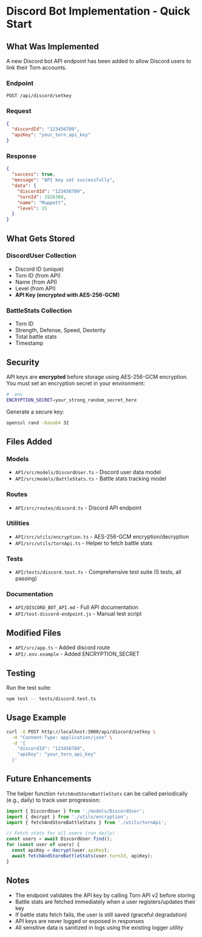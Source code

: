 # Discord Bot Implementation - Quick Start

## What Was Implemented

A new Discord bot API endpoint has been added to allow Discord users to link their Torn accounts.

### Endpoint
```
POST /api/discord/setkey
```

### Request
```json
{
  "discordId": "123456789",
  "apiKey": "your_torn_api_key"
}
```

### Response
```json
{
  "success": true,
  "message": "API key set successfully",
  "data": {
    "discordId": "123456789",
    "tornId": 3926388,
    "name": "Muppett",
    "level": 15
  }
}
```

## What Gets Stored

### DiscordUser Collection
- Discord ID (unique)
- Torn ID (from API)
- Name (from API)
- Level (from API)
- **API Key (encrypted with AES-256-GCM)**

### BattleStats Collection
- Torn ID
- Strength, Defense, Speed, Dexterity
- Total battle stats
- Timestamp

## Security

API keys are **encrypted** before storage using AES-256-GCM encryption. You must set an encryption secret in your environment:

```bash
# .env
ENCRYPTION_SECRET=your_strong_random_secret_here
```

Generate a secure key:
```bash
openssl rand -base64 32
```

## Files Added

### Models
- `API/src/models/DiscordUser.ts` - Discord user data model
- `API/src/models/BattleStats.ts` - Battle stats tracking model

### Routes
- `API/src/routes/discord.ts` - Discord API endpoint

### Utilities
- `API/src/utils/encryption.ts` - AES-256-GCM encryption/decryption
- `API/src/utils/tornApi.ts` - Helper to fetch battle stats

### Tests
- `API/tests/discord.test.ts` - Comprehensive test suite (5 tests, all passing)

### Documentation
- `API/DISCORD_BOT_API.md` - Full API documentation
- `API/test-discord-endpoint.js` - Manual test script

## Modified Files
- `API/src/app.ts` - Added discord route
- `API/.env.example` - Added ENCRYPTION_SECRET

## Testing

Run the test suite:
```bash
npm test -- tests/discord.test.ts
```

## Usage Example

```bash
curl -X POST http://localhost:3000/api/discord/setkey \
  -H "Content-Type: application/json" \
  -d '{
    "discordId": "123456789",
    "apiKey": "your_torn_api_key"
  }'
```

## Future Enhancements

The helper function `fetchAndStoreBattleStats` can be called periodically (e.g., daily) to track user progression:

```typescript
import { DiscordUser } from './models/DiscordUser';
import { decrypt } from './utils/encryption';
import { fetchAndStoreBattleStats } from './utils/tornApi';

// Fetch stats for all users (run daily)
const users = await DiscordUser.find();
for (const user of users) {
  const apiKey = decrypt(user.apiKey);
  await fetchAndStoreBattleStats(user.tornId, apiKey);
}
```

## Notes

- The endpoint validates the API key by calling Torn API v2 before storing
- Battle stats are fetched immediately when a user registers/updates their key
- If battle stats fetch fails, the user is still saved (graceful degradation)
- API keys are never logged or exposed in responses
- All sensitive data is sanitized in logs using the existing logger utility
